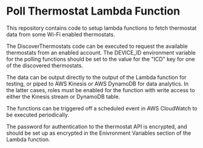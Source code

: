# Poll Thermostat Lambda Function

This repository contains code to setup lambda functions to fetch thermostat data from some Wi-Fi enabled thermostats.

The DiscoverThermostats code can be executed to request the available thermostats from an enabled account. The DEVICE_ID environment variable for the polling functions should be set to the value for the "ICD" key for one of the discovered thermostats.

The data can be output directly to the output of the Lambda function for testing, or piped to AWS Kinesis or AWS DynamoDB for data analytics. In the latter cases, roles must be enabled for the function with write access to either the Kinesis stream or DynamoDB table.

The functions can be triggered off a scheduled event in AWS CloudWatch to be executed periodically.

The password for authentication to the thermostat API is encrypted, and should be set up as encrypted in the Enivronment Variables section of the Lambda function.
